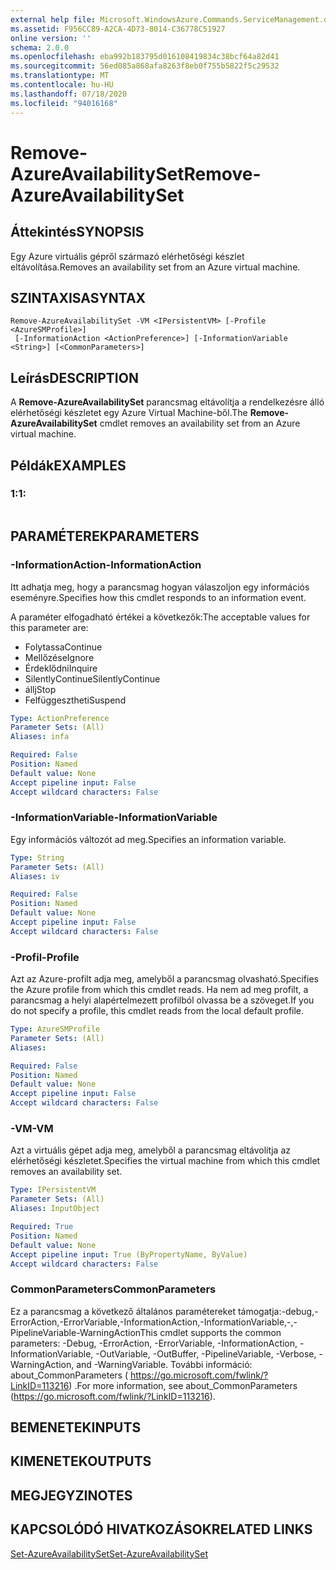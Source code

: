 ```yaml
---
external help file: Microsoft.WindowsAzure.Commands.ServiceManagement.dll-Help.xml
ms.assetid: F956CC89-A2CA-4D73-8014-C36778C51927
online version: ''
schema: 2.0.0
ms.openlocfilehash: eba992b183795d016108419834c38bcf64a82d41
ms.sourcegitcommit: 56ed085a868afa8263f8eb0f755b5822f5c29532
ms.translationtype: MT
ms.contentlocale: hu-HU
ms.lasthandoff: 07/18/2020
ms.locfileid: "94016168"
---
```

# <span data-ttu-id="be6ba-101">Remove-AzureAvailabilitySet</span><span class="sxs-lookup"><span data-stu-id="be6ba-101">Remove-AzureAvailabilitySet</span></span>

## <span data-ttu-id="be6ba-102">Áttekintés</span><span class="sxs-lookup"><span data-stu-id="be6ba-102">SYNOPSIS</span></span>
<span data-ttu-id="be6ba-103">Egy Azure virtuális gépről származó elérhetőségi készlet eltávolítása.</span><span class="sxs-lookup"><span data-stu-id="be6ba-103">Removes an availability set from an Azure virtual machine.</span></span>

## <span data-ttu-id="be6ba-104">SZINTAXISA</span><span class="sxs-lookup"><span data-stu-id="be6ba-104">SYNTAX</span></span>

```
Remove-AzureAvailabilitySet -VM <IPersistentVM> [-Profile <AzureSMProfile>]
 [-InformationAction <ActionPreference>] [-InformationVariable <String>] [<CommonParameters>]
```

## <span data-ttu-id="be6ba-105">Leírás</span><span class="sxs-lookup"><span data-stu-id="be6ba-105">DESCRIPTION</span></span>
<span data-ttu-id="be6ba-106">A **Remove-AzureAvailabilitySet** parancsmag eltávolítja a rendelkezésre álló elérhetőségi készletet egy Azure Virtual Machine-ből.</span><span class="sxs-lookup"><span data-stu-id="be6ba-106">The **Remove-AzureAvailabilitySet** cmdlet removes an availability set from an Azure virtual machine.</span></span>

## <span data-ttu-id="be6ba-107">Példák</span><span class="sxs-lookup"><span data-stu-id="be6ba-107">EXAMPLES</span></span>

### <span data-ttu-id="be6ba-108">1:</span><span class="sxs-lookup"><span data-stu-id="be6ba-108">1:</span></span>
```

```

## <span data-ttu-id="be6ba-109">PARAMÉTEREK</span><span class="sxs-lookup"><span data-stu-id="be6ba-109">PARAMETERS</span></span>

### <span data-ttu-id="be6ba-110">-InformationAction</span><span class="sxs-lookup"><span data-stu-id="be6ba-110">-InformationAction</span></span>
<span data-ttu-id="be6ba-111">Itt adhatja meg, hogy a parancsmag hogyan válaszoljon egy információs eseményre.</span><span class="sxs-lookup"><span data-stu-id="be6ba-111">Specifies how this cmdlet responds to an information event.</span></span>

<span data-ttu-id="be6ba-112">A paraméter elfogadható értékei a következők:</span><span class="sxs-lookup"><span data-stu-id="be6ba-112">The acceptable values for this parameter are:</span></span>

- <span data-ttu-id="be6ba-113">Folytassa</span><span class="sxs-lookup"><span data-stu-id="be6ba-113">Continue</span></span>
- <span data-ttu-id="be6ba-114">Mellőzése</span><span class="sxs-lookup"><span data-stu-id="be6ba-114">Ignore</span></span>
- <span data-ttu-id="be6ba-115">Érdeklődni</span><span class="sxs-lookup"><span data-stu-id="be6ba-115">Inquire</span></span>
- <span data-ttu-id="be6ba-116">SilentlyContinue</span><span class="sxs-lookup"><span data-stu-id="be6ba-116">SilentlyContinue</span></span>
- <span data-ttu-id="be6ba-117">állj</span><span class="sxs-lookup"><span data-stu-id="be6ba-117">Stop</span></span>
- <span data-ttu-id="be6ba-118">Felfüggesztheti</span><span class="sxs-lookup"><span data-stu-id="be6ba-118">Suspend</span></span>

```yaml
Type: ActionPreference
Parameter Sets: (All)
Aliases: infa

Required: False
Position: Named
Default value: None
Accept pipeline input: False
Accept wildcard characters: False
```

### <span data-ttu-id="be6ba-119">-InformationVariable</span><span class="sxs-lookup"><span data-stu-id="be6ba-119">-InformationVariable</span></span>
<span data-ttu-id="be6ba-120">Egy információs változót ad meg.</span><span class="sxs-lookup"><span data-stu-id="be6ba-120">Specifies an information variable.</span></span>

```yaml
Type: String
Parameter Sets: (All)
Aliases: iv

Required: False
Position: Named
Default value: None
Accept pipeline input: False
Accept wildcard characters: False
```

### <span data-ttu-id="be6ba-121">-Profil</span><span class="sxs-lookup"><span data-stu-id="be6ba-121">-Profile</span></span>
<span data-ttu-id="be6ba-122">Azt az Azure-profilt adja meg, amelyből a parancsmag olvasható.</span><span class="sxs-lookup"><span data-stu-id="be6ba-122">Specifies the Azure profile from which this cmdlet reads.</span></span>
<span data-ttu-id="be6ba-123">Ha nem ad meg profilt, a parancsmag a helyi alapértelmezett profilból olvassa be a szöveget.</span><span class="sxs-lookup"><span data-stu-id="be6ba-123">If you do not specify a profile, this cmdlet reads from the local default profile.</span></span>

```yaml
Type: AzureSMProfile
Parameter Sets: (All)
Aliases: 

Required: False
Position: Named
Default value: None
Accept pipeline input: False
Accept wildcard characters: False
```

### <span data-ttu-id="be6ba-124">-VM</span><span class="sxs-lookup"><span data-stu-id="be6ba-124">-VM</span></span>
<span data-ttu-id="be6ba-125">Azt a virtuális gépet adja meg, amelyből a parancsmag eltávolítja az elérhetőségi készletet.</span><span class="sxs-lookup"><span data-stu-id="be6ba-125">Specifies the virtual machine from which this cmdlet removes an availability set.</span></span>

```yaml
Type: IPersistentVM
Parameter Sets: (All)
Aliases: InputObject

Required: True
Position: Named
Default value: None
Accept pipeline input: True (ByPropertyName, ByValue)
Accept wildcard characters: False
```

### <span data-ttu-id="be6ba-126">CommonParameters</span><span class="sxs-lookup"><span data-stu-id="be6ba-126">CommonParameters</span></span>
<span data-ttu-id="be6ba-127">Ez a parancsmag a következő általános paramétereket támogatja:-debug,-ErrorAction,-ErrorVariable,-InformationAction,-InformationVariable,-,-PipelineVariable-WarningAction</span><span class="sxs-lookup"><span data-stu-id="be6ba-127">This cmdlet supports the common parameters: -Debug, -ErrorAction, -ErrorVariable, -InformationAction, -InformationVariable, -OutVariable, -OutBuffer, -PipelineVariable, -Verbose, -WarningAction, and -WarningVariable.</span></span> <span data-ttu-id="be6ba-128">További információ: about_CommonParameters ( https://go.microsoft.com/fwlink/?LinkID=113216) .</span><span class="sxs-lookup"><span data-stu-id="be6ba-128">For more information, see about_CommonParameters (https://go.microsoft.com/fwlink/?LinkID=113216).</span></span>

## <span data-ttu-id="be6ba-129">BEMENETEK</span><span class="sxs-lookup"><span data-stu-id="be6ba-129">INPUTS</span></span>

## <span data-ttu-id="be6ba-130">KIMENETEK</span><span class="sxs-lookup"><span data-stu-id="be6ba-130">OUTPUTS</span></span>

## <span data-ttu-id="be6ba-131">MEGJEGYZI</span><span class="sxs-lookup"><span data-stu-id="be6ba-131">NOTES</span></span>

## <span data-ttu-id="be6ba-132">KAPCSOLÓDÓ HIVATKOZÁSOK</span><span class="sxs-lookup"><span data-stu-id="be6ba-132">RELATED LINKS</span></span>

[<span data-ttu-id="be6ba-133">Set-AzureAvailabilitySet</span><span class="sxs-lookup"><span data-stu-id="be6ba-133">Set-AzureAvailabilitySet</span></span>](./Set-AzureAvailabilitySet.md)



